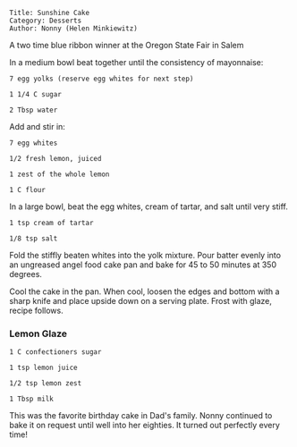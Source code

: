 ~~~ recipe-info
Title: Sunshine Cake
Category: Desserts
Author: Nonny (Helen Minkiewitz)
~~~

A two time blue ribbon winner at the Oregon State Fair in Salem

In a medium bowl beat together until the consistency of mayonnaise:

~~~ recipe-ingredients
7 egg yolks (reserve egg whites for next step)

1 1/4 C sugar

2 Tbsp water
~~~

Add and stir in:

~~~ recipe-ingredients
7 egg whites

1/2 fresh lemon, juiced

1 zest of the whole lemon

1 C flour
~~~

In a large bowl, beat the egg whites, cream of tartar, and salt until very stiff.

~~~ recipe-ingredients
1 tsp cream of tartar

1/8 tsp salt
~~~

Fold the stiffly beaten whites into the yolk mixture. Pour batter evenly into an ungreased angel
food cake pan and bake for 45 to 50 minutes at 350 degrees.

Cool the cake in the pan. When cool, loosen the edges and bottom with a sharp knife and place upside
down on a serving plate. Frost with glaze, recipe follows.


### Lemon Glaze

~~~ recipe-ingredients
1 C confectioners sugar

1 tsp lemon juice

1/2 tsp lemon zest

1 Tbsp milk
~~~

This was the favorite birthday cake in Dad's family. Nonny continued to bake it on request until
well into her eighties. It turned out perfectly every time!
